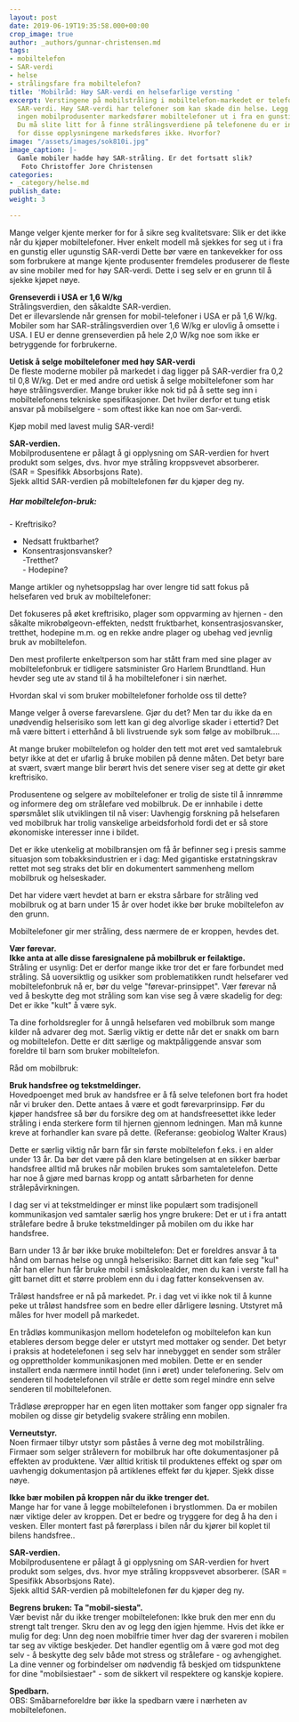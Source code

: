 ```yaml
---
layout: post
date: 2019-06-19T19:35:58.000+00:00
crop_image: true
author: _authors/gunnar-christensen.md
tags:
- mobiltelefon
- SAR-verdi
- helse
- strålingsfare fra mobiltelefon?
title: 'Mobilråd: Høy SAR-verdi en helsefarlige versting '
excerpt: Verstingene på mobilstråling i mobiltelefon-markedet er telefoner med høy
  SAR-verdi. Høy SAR-verdi har telefoner som kan skade din helse. Legg merke til at
  ingen mobilprodusenter markedsfører mobiltelefoner ut i fra en gunstig SAR-verdi.
  Du må slite litt for å finne strålingsverdiene på telefonene du er interessert i
  for disse opplysningene markedsføres ikke. Hvorfor?
image: "/assets/images/sok810i.jpg"
image_caption: |-
  Gamle mobiler hadde høy SAR-stråling. Er det fortsatt slik?
   Foto Christoffer Jore Christensen
categories:
- _category/helse.md
publish_date: 
weight: 3

---
```

Mange velger kjente merker for for å sikre seg kvalitetsvare: Slik er det ikke når du kjøper mobiltelefoner. Hver enkelt modell må sjekkes for seg ut i fra en gunstig eller ugunstig SAR-verdi Dette bør være en tankevekker for oss som forbrukere at mange kjente produsenter fremdeles produserer de fleste av sine mobiler med for høy SAR-verdi. Dette i seg selv er en grunn til å sjekke kjøpet nøye.

**Grenseverdi i USA er 1,6 W/kg**  
Strålingsverdien, den såkaldte SAR-verdien.  
Det er illevarslende når grensen for mobil-telefoner i USA er på 1,6 W/kg. Mobiler som har SAR-strålingsverdien over 1,6 W/kg er ulovlig å omsette i USA. I EU er denne grenseverdien på hele 2,0 W/kg noe som ikke er betryggende for forbrukerne.

**Uetisk å selge mobiltelefoner med høy SAR-verdi**  
De fleste moderne mobiler på markedet i dag ligger på SAR-verdier fra 0,2 til 0,8 W/kg. Det er med andre ord uetisk å selge mobiltelefoner som har høye strålingsverdier. Mange bruker ikke nok tid på å sette seg inn i mobiltelefonens tekniske spesifikasjoner. Det hviler derfor et tung etisk ansvar på mobilselgere - som oftest ikke kan noe om Sar-verdi.

Kjøp mobil med lavest mulig SAR-verdi!

**SAR-verdien.**  
Mobilprodusentene er pålagt å gi opplysning om SAR-verdien for hvert produkt som selges, dvs. hvor mye stråling kroppsvevet absorberer.  
(SAR = Spesifikk Absorbsjons Rate).  
Sjekk alltid SAR-verdien på mobiltelefonen før du kjøper deg ny.

##### Har mobiltelefon-bruk:  
\- Kreftrisiko?

* Nedsatt fruktbarhet?
* Konsentrasjonsvansker?  
  \-Tretthet?  
  \- Hodepine?

Mange artikler og nyhetsoppslag har over lengre tid satt fokus på helsefaren ved bruk av mobiltelefoner:

Det fokuseres på øket kreftrisiko, plager som oppvarming av hjernen - den såkalte mikrobølgeovn-effekten, nedstt fruktbarhet, konsentrasjosvansker, tretthet, hodepine m.m. og en rekke andre plager og ubehag ved jevnlig bruk av mobiltelefon.

Den mest profilerte enkeltperson som har stått fram med sine plager av mobiltelefonbruk er tidligere satsminister Gro Harlem Brundtland. Hun hevder seg ute av stand til å ha mobiltelefoner i sin nærhet.

Hvordan skal vi som bruker mobiltelefoner forholde oss til dette?

Mange velger å overse farevarslene. Gjør du det? Men tar du ikke da en unødvendig helserisiko som lett kan gi deg alvorlige skader i ettertid? Det må være bittert i etterhånd å bli livstruende syk som følge av mobilbruk....

At mange bruker mobiltelefon og holder den tett mot øret ved samtalebruk betyr ikke at det er ufarlig å bruke mobilen på denne måten. Det betyr bare at svært, svært mange blir berørt hvis det senere viser seg at dette gir øket kreftrisiko.

Produsentene og selgere av mobiltelefoner er trolig de siste til å innrømme og informere deg om strålefare ved mobilbruk. De er innhabile i dette spørsmålet slik utviklingen til nå viser: Uavhengig forskning på helsefaren ved mobilbruk har trolig vanskelige arbeidsforhold fordi det er så store økonomiske interesser inne i bildet.

Det er ikke utenkelig at mobilbransjen om få år befinner seg i presis samme situasjon som tobakksindustrien er i dag: Med gigantiske erstatningskrav rettet mot seg straks det blir en dokumentert sammenheng mellom mobilbruk og helseskader.

Det har videre vært hevdet at barn er ekstra sårbare for stråling ved mobilbruk og at barn under 15 år over hodet ikke bør bruke mobiltelefon av den grunn.

Mobiltelefoner gir mer stråling, dess nærmere de er kroppen, hevdes det.

**Vær førevar.**  
**Ikke anta at alle disse faresignalene på mobilbruk er feilaktige.**  
Stråling er usynlig: Det er derfor mange ikke tror det er fare forbundet med stråling. Så uoversiktlig og usikker som problematikken rundt helsefarer ved mobiltelefonbruk nå er, bør du velge "førevar-prinsippet". Vær førevar nå ved å beskytte deg mot stråling som kan vise seg å være skadelig for deg: Det er ikke "kult" å være syk.

Ta dine forholdsregler for å unngå helsefaren ved mobilbruk som mange kilder nå advarer deg mot. Særlig viktig er dette når det er snakk om barn og mobiltelefon. Dette er ditt særlige og maktpåliggende ansvar som foreldre til barn som bruker mobiltelefon.

Råd om mobilbruk:

**Bruk handsfree og tekstmeldinger.**  
Hovedpoenget med bruk av handsfree er å få selve telefonen bort fra hodet når vi bruker den. Dette antaes å være et godt førevarprinsipp. Før du kjøper handsfree så bør du forsikre deg om at handsfreesettet ikke leder stråling i enda sterkere form til hjernen gjennom ledningen. Man må kunne kreve at forhandler kan svare på dette. (Referanse: geobiolog Walter Kraus)

Dette er særlig viktig når barn får sin første mobiltelefon f.eks. i en alder under 13 år. Da bør det være på den klare betingelsen at en sikker bærbar handsfree alltid må brukes når mobilen brukes som samtaletelefon. Dette har noe å gjøre med barnas kropp og antatt sårbarheten for denne strålepåvirkningen.

I dag ser vi at tekstmeldinger er minst like populært som tradisjonell kommunikasjon ved samtaler særlig hos yngre brukere: Det er ut i fra antatt strålefare bedre å bruke tekstmeldinger på mobilen om du ikke har handsfree.

Barn under 13 år bør ikke bruke mobiltelefon: Det er foreldres ansvar å ta hånd om barnas helse og unngå helserisiko: Barnet ditt kan føle seg "kul" når han eller hun får bruke mobil i småskolealder, men du kan i verste fall ha gitt barnet ditt et større problem enn du i dag fatter konsekvensen av.

Tråløst handsfree er nå på markedet. Pr. i dag vet vi ikke nok til å kunne peke ut tråløst handsfree som en bedre eller dårligere løsning. Utstyret må måles for hver modell på markedet.

En trådløs kommunikasjon mellom hodetelefon og mobiltelefon kan kun etableres dersom begge deler er utstyrt med mottaker og sender. Det betyr i praksis at hodetelefonen i seg selv har innebygget en sender som stråler og opprettholder kommunikasjonen med mobilen. Dette er en sender installert enda nærmere inntil hodet (inn i øret) under telefonering. Selv om senderen til hodetelefonen vil stråle er dette som regel mindre enn selve senderen til mobiltelefonen.

Trådløse ørepropper har en egen liten mottaker som fanger opp signaler fra mobilen og disse gir betydelig svakere stråling enn mobilen.

**Verneutstyr.**  
Noen firmaer tilbyr utstyr som påståes å verne deg mot mobilstråling. Firmaer som selger strålevern for mobilbruk har ofte dokumentasjoner på effekten av produktene. Vær alltid kritisk til produktenes effekt og spør om uavhengig dokumentasjon på artiklenes effekt før du kjøper. Sjekk disse nøye.

**Ikke bær mobilen på kroppen når du ikke trenger det.**  
Mange har for vane å legge mobiltelefonen i brystlommen. Da er mobilen nær viktige deler av kroppen. Det er bedre og tryggere for deg å ha den i vesken. Eller montert fast på førerplass i bilen når du kjører bil koplet til bilens handsfree..

**SAR-verdien.**  
Mobilprodusentene er pålagt å gi opplysning om SAR-verdien for hvert produkt som selges, dvs. hvor mye stråling kroppsvevet absorberer. (SAR = Spesifikk Absorbsjons Rate).  
Sjekk alltid SAR-verdien på mobiltelefonen før du kjøper deg ny.

**Begrens bruken: Ta "mobil-siesta".**  
Vær bevist når du ikke trenger mobiltelefonen: Ikke bruk den mer enn du strengt talt trenger. Skru den av og legg den igjen hjemme. Hvis det ikke er mulig for deg: Unn deg noen mobilfrie timer hver dag der svareren i mobilen tar seg av viktige beskjeder. Det handler egentlig om å være god mot deg selv - å beskytte deg selv både mot stress og strålefare - og avhengighet. La dine venner og forbindelser om nødvendig få beskjed om tidspunktene for dine "mobilsiestaer" - som de sikkert vil respektere og kanskje kopiere.

**Spedbarn.**  
OBS: Småbarneforeldre bør ikke la spedbarn være i nærheten av mobiltelefonen.